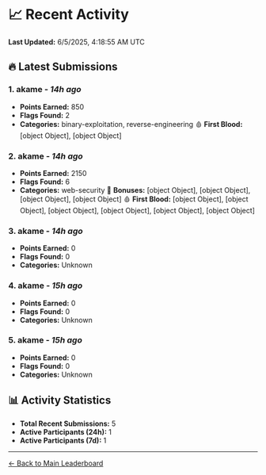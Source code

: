 # 📈 Recent Activity

**Last Updated:** 6/5/2025, 4:18:55 AM UTC

## 🔥 Latest Submissions

### 1. akame - *14h ago*
- **Points Earned:** 850
- **Flags Found:** 2
- **Categories:** binary-exploitation, reverse-engineering 🩸 **First Blood:** [object Object], [object Object]

### 2. akame - *14h ago*
- **Points Earned:** 2150
- **Flags Found:** 6
- **Categories:** web-security 🎯 **Bonuses:** [object Object], [object Object], [object Object], [object Object] 🩸 **First Blood:** [object Object], [object Object], [object Object], [object Object], [object Object], [object Object]

### 3. akame - *14h ago*
- **Points Earned:** 0
- **Flags Found:** 0
- **Categories:** Unknown

### 4. akame - *15h ago*
- **Points Earned:** 0
- **Flags Found:** 0
- **Categories:** Unknown

### 5. akame - *15h ago*
- **Points Earned:** 0
- **Flags Found:** 0
- **Categories:** Unknown

## 📊 Activity Statistics

- **Total Recent Submissions:** 5
- **Active Participants (24h):** 1
- **Active Participants (7d):** 1

---
[← Back to Main Leaderboard](README.md)